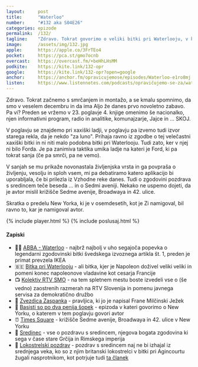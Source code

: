 ```yaml
---
layout: 	post
title:  	"Waterloo"
number: 	"#132 aka S04E26"
categories:	epizode
permalink:	/132/
tagline: 	"Zdravo. Tokrat govorimo o veliki bitki pri Waterlooju, v kateri je Ford Prefect spal na svojih brisačah in sanjal svoje stare strahove."
image:		/assets/img/132.jpg
apple:		https://apple.co/3FrTEo4
pocket:		https://pca.st/gmo7ocnb
overcast:	https://overcast.fm/+beHhLHsMM
podkite:	https://kite.link/132-opr
google:		https://kite.link/132-opr?open=google
anchor:		https://anchor.fm/opravicujemose/episodes/Waterloo-e1ro8mj
listen:		https://www.listennotes.com/podcasts/opravičujemo-se-za/waterloo-aN2-9bqdPnD/embed/
---
```


Zdravo. Tokrat začnemo s smrčanjem in montažo, a se kmalu spomnimo, da smo v veselem decembru in da ima Aljo že danes prvo novoletno zabavo. Pa vi? Preden se vržemo v 23. poglavje 4. knjige omenimo še nacionalko, njen informativni program, radio in analitike, komunajzarje, Jajce in ... SKOJ. 

V poglavju se znajdemo pri xaxiški ladji, v poglavju pa izvemo tudi izvor starega rekla, da je nekdo "za luno". Prihaja ravno iz zgodbe o tej velečastni xaxiški bitki in ni niti malo podobna bitki pri Waterlooju. Tudi zato, ker v njej ni bilo Forda. Je pa zanimiva taktika umika ladje na kateri je Ford, ki pa tokrat sanja (če pa smrči, pa ne vemo). 

V sanjah se mu prikaže novonastala življenjska vrsta in ga povpraša o življenju, vesolju in sploh vsem, mi pa debatiramo katero aplikacijo bi uporabljala, če bi prilezla iz Vzhodne reke danes. Tudi o zgodovini pozdrava s sredincem teče beseda ... in o Sedmi aveniji. Nekako ne uspemo dojeti, da je avtor mislil križišče Sedme avenije, Broadwaya in 42. ulice. 

Skratka o predelu New Yorka, ki je v osemdesetih, kot je Zi namigoval, bil ravno to, kar je namigoval avtor. 

{% include player.html %}
{% include poslusaj.html %}

<!--break-->

#### Zapiski

- 👯‍♀️ [ABBA - Waterloo](https://www.youtube.com/watch?v=Sj_9CiNkkn4) - najbrž najbolj v uho segajoča popevka o legendarni zgodovinski bitki švedskega izvoznega artikla št. 1, preden je primat prevzela IKEA 
- 🇧🇪 [Bitka pri Waterlooju](https://sl.wikipedia.org/wiki/Bitka_pri_Waterlooju) - ali bitka, kjer je Napoleon doživel veliki veliki in pomeni konec napoleonove vladavine kot cesarja Francije 
- 📺 [Kolektiv RTV SMO](https://tukajsmo.info/) - na tem spletnem mestu boste izvedeli vse o (še vedno) zaostrenih razmerah na RTV Slovenija in pomenu javnega servisa za demokratično družbo 
- 🌟 [Zvezdica Zaspanka](https://sl.wikipedia.org/wiki/Zvezdica_Zaspanka) - pravljica, ki jo je napisal Frane Milčinski Ježek 
- 💈 [Basisti so po dva penija šopek](https://opravicujemo.se/111/) - epizoda v kateri govorimo o New Yorku, o katerem v tem poglavju govori avtor 
- ⏰ [Times Square](https://en.wikipedia.org/wiki/Times_Square) - križišče Sedme avenije, Broadwaya in 42. ulice v New Yorku
- 🖕 [Sredinec](https://en.wikipedia.org/wiki/The_finger) - vse o pozdravu s sredincem, njegova bogata zgodovina ki sega v čase stare Grčija in Rimskega imperija 
- 🏹 [Lokostrelski pozdrav](https://www.snopes.com/fact-check/pluck-yew/) - pozdrav s sredincem naj ne bi izhajal iz srednjega veka, ko so z njim britanski lokostrelci v bitki pri Agincourtu žugali nasprotnikom, kot potrjuje tudi [ta članek](https://www.reuters.com/article/uk-factcheck-middle-finger-agincourt-idUSKBN22Q2NL) 
